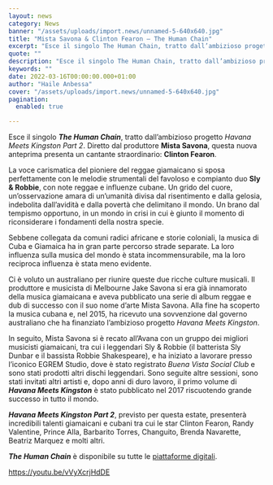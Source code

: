 ```yaml
---
layout: news
category: News
banner: "/assets/uploads/import.news/unnamed-5-640x640.jpg"
title: "Mista Savona & Clinton Fearon – The Human Chain"
excerpt: "Esce il singolo The Human Chain, tratto dall’ambizioso progetto Havana Meets Kingston Part 2. Diretto dal produttore Mista Savona, questa nuova anteprima presenta un cantante straordinario: Clinton Fearon. La voce carismatica del pioniere del reggae giamaicano si sposa perfettamente con le melodie strumentali del favoloso e compianto duo Sly & Robbie, con note reggae e influenze cubane. Un grido del [&hellip"
quote: ""
description: "Esce il singolo The Human Chain, tratto dall’ambizioso progetto Havana Meets Kingston Part 2. Diretto dal produttore Mista Savona, questa nuova anteprima presenta un cantante straordinario: Clinton Fearon. La voce carismatica del pioniere del reggae giamaicano si sposa perfettamente con le melodie strumentali del favoloso e compianto duo Sly & Robbie, con note reggae e influenze cubane. Un grido del [&hellip"
keywords: ""
date: 2022-03-16T00:00:00.000+01:00
author: "Haile Anbessa"
cover: "/assets/uploads/import.news/unnamed-5-640x640.jpg"
pagination:
  enabled: true

---
```


Esce il singolo _**The Human Chain**_, tratto dall’ambizioso progetto _Havana Meets Kingston Part 2_. Diretto dal produttore **Mista Savona**, questa nuova anteprima presenta un cantante straordinario: **Clinton Fearon**.

La voce carismatica del pioniere del reggae giamaicano si sposa perfettamente con le melodie strumentali del favoloso e compianto duo **Sly & Robbie**, con note reggae e influenze cubane. Un grido del cuore, un’osservazione amara di un’umanità divisa dal risentimento e dalla gelosia, indebolita dall’avidità e dalla povertà che delimitano il mondo. Un brano dal tempismo opportuno, in un mondo in crisi in cui è giunto il momento di riconsiderare i fondamenti della nostra specie.

Sebbene collegata da comuni radici africane e storie coloniali, la musica di Cuba e Giamaica ha in gran parte percorso strade separate. La loro influenza sulla musica del mondo è stata incommensurabile, ma la loro reciproca influenza è stata meno evidente.

Ci è voluto un australiano per riunire queste due ricche culture musicali. Il produttore e musicista di Melbourne Jake Savona si era già innamorato della musica giamaicana e aveva pubblicato una serie di album reggae e dub di successo con il suo nome d’arte Mista Savona. Alla fine ha scoperto la musica cubana e, nel 2015, ha ricevuto una sovvenzione dal governo australiano che ha finanziato l’ambizioso progetto _Havana Meets Kingston_.

In seguito, Mista Savona si è recato all’Avana con un gruppo dei migliori musicisti giamaicani, tra cui i leggendari Sly & Robbie (il batterista Sly Dunbar e il bassista Robbie Shakespeare), e ha iniziato a lavorare presso l’iconico EGREM Studio, dove è stato registrato _Buena Vista Social Club_ e sono stati prodotti altri dischi leggendari. Sono seguite altre sessioni, sono stati invitati altri artisti e, dopo anni di duro lavoro, il primo volume di _**Havana Meets Kingston**_ è stato pubblicato nel 2017 riscuotendo grande successo in tutto il mondo.

_**Havana Meets Kingston Part 2**_, previsto per questa estate, presenterà incredibili talenti giamaicani e cubani tra cui le star Clinton Fearon, Randy Valentine, Prince Alla, Barbarito Torres, Changuito, Brenda Navarette, Beatriz Marquez e molti altri.

_**The Human Chain**_ è disponibile su tutte le [piattaforme digitali](https://runitagency.us3.list-manage.com/track/click?u=d1ce25b5e360c3df7324cc026&id=bdc4c6a713&e=b28fcd7e48).

https://youtu.be/vVyXcrjHdDE